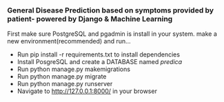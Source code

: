 ### General Disease Prediction based on symptoms provided by patient- powered by Django & Machine Learning


First make sure PostgreSQL and pgadmin is install in your system.
make a new environment(recommended) and run...

- Run pip install -r requirements.txt to install dependencies
- Install PosgreSQL and create a DATABASE named *predica*
- Run python manage.py makemigrations
- Run python manage.py migrate
- Run python manage.py runserver
- Navigate to http://127.0.0.1:8000/ in your browser

